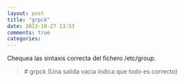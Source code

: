 ```yaml
---
layout: post
title: "grpck"
date: 2013-10-27 13:53
comments: true
categories: 
---
```

Chequea las sintaxis correcta del fichero /etc/group.

>\# grpck (Una salida vacia indica que todo es correcto)

